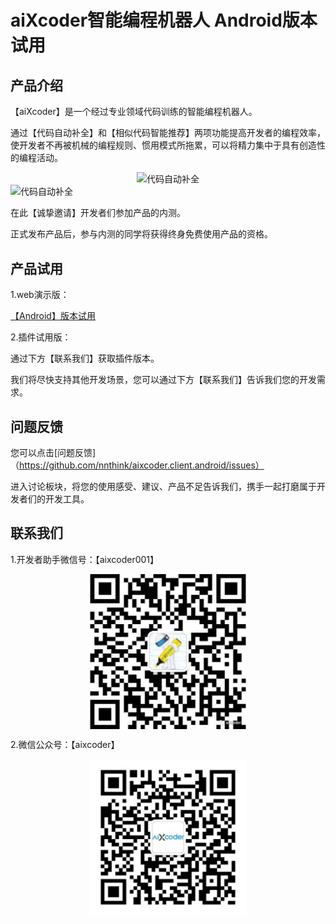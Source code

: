 # aiXcoder智能编程机器人 Android版本试用


## 产品介绍

【aiXcoder】是一个经过专业领域代码训练的智能编程机器人。

通过【代码自动补全】和【相似代码智能推荐】两项功能提高开发者的编程效率，使开发者不再被机械的编程规则、惯用模式所拖累，可以将精力集中于具有创造性的编程活动。

<center><img src='http://www.aixcoder.com/help/img/img2.gif' width='400' alt='代码自动补全' align="center"></center>


<img src='http://www.nnthink.com/download/video/aixcoder_wx_demo_0814.gif' width='400' alt='代码自动补全' align="center">

在此【诚挚邀请】开发者们参加产品的内测。 

正式发布产品后，参与内测的同学将获得终身免费使用产品的资格。

##	产品试用
1.web演示版：

  [【Android】版本试用](http://android.aixcoder.com)

2.插件试用版：

通过下方【联系我们】获取插件版本。

我们将尽快支持其他开发场景，您可以通过下方【联系我们】告诉我们您的开发需求。

##	问题反馈

您可以点击[问题反馈]（https://github.com/nnthink/aixcoder.client.android/issues）

进入讨论板块，将您的使用感受、建议、产品不足告诉我们，携手一起打磨属于开发者们的开发工具。

##	联系我们

1.开发者助手微信号：【aixcoder001】

<center><img src='aixcoder助手.jpeg' width='250' alt='代码自动补全' align="center"></center>


2.微信公众号：【aixcoder】 

<center><img src='aixcoder.jpg' width='250' alt='代码自动补全' align="center"></center>




